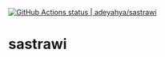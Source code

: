 [![GitHub Actions status | adeyahya/sastrawi](https://github.com/adeyahya/sastrawi/workflows/Rust/badge.svg)](https://github.com/adeyahya/sastrawi/actions?workflow=Rust)

# sastrawi
